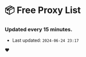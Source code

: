 # :package: Free Proxy List
### Updated every 15 minutes.

- Last updated: `2024-06-24 23:17`

:heart:
